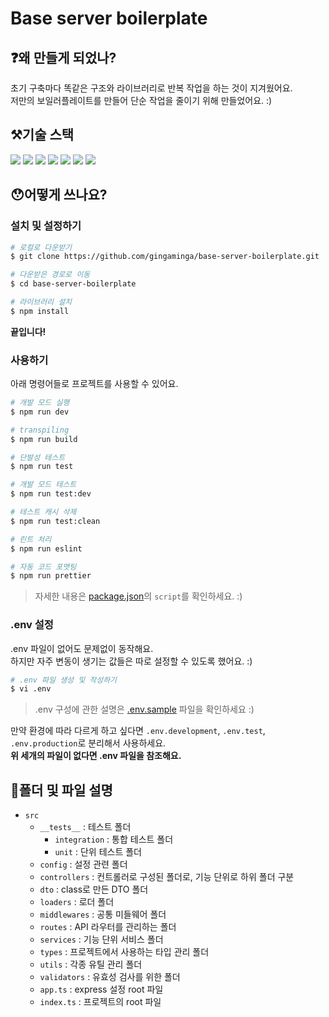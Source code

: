 # Base server boilerplate

## ❓왜 만들게 되었나?

초기 구축마다 똑같은 구조와 라이브러리로 반복 작업을 하는 것이 지겨웠어요.<br/>
저만의 보일러플레이트를 만들어 단순 작업을 줄이기 위해 만들었어요. :)

## ⚒기술 스택

<img src="https://img.shields.io/badge/NPM-yellow?style=flat&logo=npm&logoColor=white"/> <img src="https://img.shields.io/badge/Typescript-blue?style=flat&logo=typescript&logoColor=white"/> <img src="https://img.shields.io/badge/Express-green?style=flat&logo=express&logoColor=white"/> <img src="https://img.shields.io/badge/Nodemon-yellow?style=flat&logo=nodemon&logoColor=white"/> <img src="https://img.shields.io/badge/Jest-orange?style=flat&logo=jest&logoColor=white"/> <img src="https://img.shields.io/badge/Prettier-purple?style=flat&logo=prettier&logoColor=white"/> <img src="https://img.shields.io/badge/ESLint-orange?style=flat&logo=eslint&logoColor=white"/>

## 😯어떻게 쓰나요?

### 설치 및 설정하기

```bash
# 로컬로 다운받기
$ git clone https://github.com/gingaminga/base-server-boilerplate.git

# 다운받은 경로로 이동
$ cd base-server-boilerplate

# 라이브러리 설치
$ npm install
```

**끝입니다!**

### 사용하기

아래 명령어들로 프로젝트를 사용할 수 있어요.

```bash
# 개발 모드 실행
$ npm run dev

# transpiling
$ npm run build

# 단발성 테스트
$ npm run test

# 개발 모드 테스트
$ npm run test:dev

# 테스트 캐시 삭제
$ npm run test:clean

# 린트 처리
$ npm run eslint

# 자동 코드 포맷팅
$ npm run prettier
```

> 자세한 내용은 [package.json](https://github.com/gingaminga/base-server-boilerplate/blob/develop/package.json)의 `script`를 확인하세요. :)

### .env 설정

.env 파일이 없어도 문제없이 동작해요. <br/>
하지만 자주 변동이 생기는 값들은 따로 설정할 수 있도록 했어요. :)

```bash
# .env 파일 생성 및 작성하기
$ vi .env
```

> .env 구성에 관한 설명은 [.env.sample](https://github.com/gingaminga/base-server-boilerplate/blob/develop/.env.sample) 파일을 확인하세요 :)

만약 환경에 따라 다르게 하고 싶다면 `.env.development`, `.env.test`, `.env.production`로 분리해서 사용하세요. <br/>
**위 세개의 파일이 없다면 .env 파일을 참조해요.**

## 📁폴더 및 파일 설명

- `src`
  - `__tests__` : 테스트 폴더
    - `integration` : 통합 테스트 폴더
    - `unit` : 단위 테스트 폴더
  - `config` : 설정 관련 폴더
  - `controllers` : 컨트롤러로 구성된 폴더로, 기능 단위로 하위 폴더 구분
  - `dto` : class로 만든 DTO 폴더
  - `loaders` : 로더 폴더
  - `middlewares` : 공통 미들웨어 폴더
  - `routes` : API 라우터를 관리하는 폴더
  - `services` : 기능 단위 서비스 폴더
  - `types` : 프로젝트에서 사용하는 타입 관리 폴더
  - `utils` : 각종 유틸 관리 폴더
  - `validators` : 유효성 검사를 위한 폴더
  - `app.ts` : express 설정 root 파일
  - `index.ts` : 프로젝트의 root 파일
